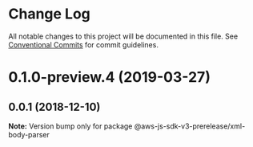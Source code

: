 # Change Log

All notable changes to this project will be documented in this file.
See [Conventional Commits](https://conventionalcommits.org) for commit guidelines.

# 0.1.0-preview.4 (2019-03-27)



## 0.0.1 (2018-12-10)

**Note:** Version bump only for package @aws-js-sdk-v3-prerelease/xml-body-parser
